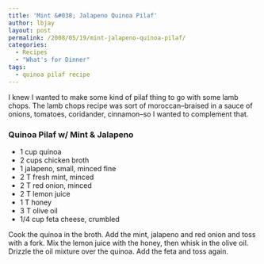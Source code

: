 ```yaml
---
title: 'Mint &#038; Jalapeno Quinoa Pilaf'
author: lbjay
layout: post
permalink: /2008/05/19/mint-jalapeno-quinoa-pilaf/
categories:
  - Recipes
  - "What's for Dinner"
tags:
  - quinoa pilaf recipe
---
```

<abbr class="unapi-id" title=""><!-- &nbsp; --></abbr> 

I knew I wanted to make some kind of pilaf thing to go with some lamb chops. The lamb chops recipe was sort of moroccan&#8211;braised in a sauce of onions, tomatoes, coridander, cinnamon&#8211;so I wanted to complement that.

<div class="hrecipe">
  <h3 class="title">
    Quinoa Pilaf w/ Mint &#038; Jalapeno
  </h3>
  
  <ul>
    <li class="ingredient">
      <span class="quantity">1 cup</span> <span class="item">quinoa</span>
    </li>
    <li class="ingredient">
      <span class="quantity">2 cups</span> <span class="item">chicken broth</span>
    </li>
    <li class="ingredient">
      <span class="quantity">1</span> <span class="item">jalapeno</span>, <span class="note">small, minced fine</span>
    </li>
    <li class="ingredient">
      <span class="quantity">2 T</span> <span class="item">fresh mint</span>, <span class="note">minced</span>
    </li>
    <li class="ingredient">
      <span class="quantity">2 T</span> <span class="item">red onion</span>, <span class="note">minced</span>
    </li>
    <li class="ingredient">
      <span class="quantity">2 T</span> <span class="item">lemon juice</span>
    </li>
    <li class="ingredient">
      <span class="quantity">1 T</span> <span class="item">honey</span>
    </li>
    <li class="ingredient">
      <span class="quantity">3 T</span> <span class="item">olive oil</span>
    </li>
    <li class="ingredient">
      <span class="quantity">1/4 cup</span> <span class="item">feta cheese</span>, <span class="note">crumbled</span>
    </li>
  </ul>
  
  <p class="method">
    Cook the quinoa in the broth. Add the mint, jalapeno and red onion and toss with a fork. Mix the lemon juice with the honey, then whisk in the olive oil. Drizzle the oil mixture over the quinoa. Add the feta and toss again.
  </p>
</div>